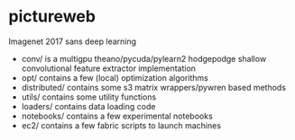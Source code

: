 # pictureweb
Imagenet 2017 sans deep learning

* conv/ is a multigpu theano/pycuda/pylearn2 hodgepodge shallow convolutional feature extractor implementation
* opt/ contains a few (local) optimization algorithms
* distributed/ contains some s3 matrix wrappers/pywren based methods
* utils/ contains some utility functions
* loaders/ contains data loading code
* notebooks/ contains a few experimental notebooks
* ec2/ contains a few fabric scripts to launch machines







